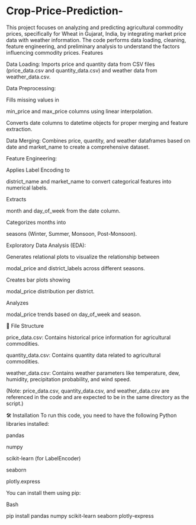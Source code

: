 # Crop-Price-Prediction-
This project focuses on analyzing and predicting agricultural commodity prices, specifically for Wheat in Gujarat, India, by integrating market price data with weather information. The code performs data loading, cleaning, feature engineering, and preliminary analysis to understand the factors influencing commodity prices.
 Features

Data Loading: Imports price and quantity data from CSV files (price_data.csv and quantity_data.csv) and weather data from weather_data.csv. 


Data Preprocessing:

Fills missing values in 

min_price and max_price columns using linear interpolation. 

Converts date columns to datetime objects for proper merging and feature extraction. 




Data Merging: Combines price, quantity, and weather dataframes based on date and market_name to create a comprehensive dataset. 


Feature Engineering:

Applies Label Encoding to 

district_name and market_name to convert categorical features into numerical labels. 

Extracts 

month and day_of_week from the date column. 


Categorizes months into 

seasons (Winter, Summer, Monsoon, Post-Monsoon). 

Exploratory Data Analysis (EDA):

Generates relational plots to visualize the relationship between 

modal_price and district_labels across different seasons. 

Creates bar plots showing 

modal_price distribution per district. 

Analyzes 

modal_price trends based on day_of_week and season. 

📂 File Structure


price_data.csv: Contains historical price information for agricultural commodities. 


quantity_data.csv: Contains quantity data related to agricultural commodities. 


weather_data.csv: Contains weather parameters like temperature, dew, humidity, precipitation probability, and wind speed. 

(Note: price_data.csv, quantity_data.csv, and weather_data.csv are referenced in the code and are expected to be in the same directory as the script.)

🛠️ Installation
To run this code, you need to have the following Python libraries installed:


pandas 


numpy 


scikit-learn (for LabelEncoder) 


seaborn 


plotly.express 

You can install them using pip:

Bash

pip install pandas numpy scikit-learn seaborn plotly-express
